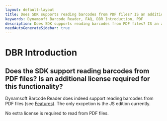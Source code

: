 ```yaml
---
layout: default-layout
title: Does SDK supports reading barcodes from PDF files? IS an additional license required for this functionality?
keywords: Dynamsoft Barcode Reader, FAQ, DBR Introduction, PDF
description: Does SDK supports reading barcodes from PDF files? IS an additional license required for this functionality?
needAutoGenerateSidebar: true
---
```


# DBR Introduction

## Does the SDK support reading barcodes from PDF files? Is an additional license required for this functionality?

Dynamsoft Barcode Reader does indeed support reading barcodes from PDF files (see [Features](https://www.dynamsoft.com/barcode-reader/features/#Decode-Barcodes)). The only excpetion is the JS edition currently.

No extra license is required to read from PDF files.
